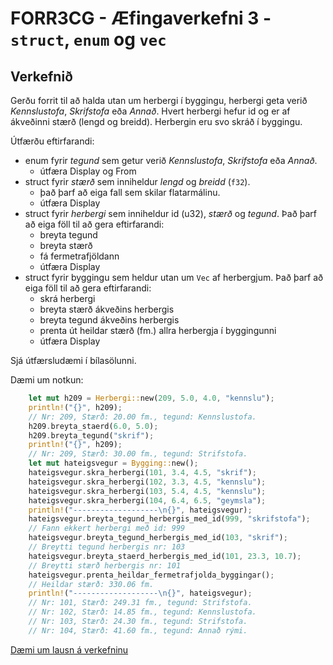# FORR3CG - Æfingaverkefni 3 - `struct`, `enum` og `vec`

## Verkefnið

Gerðu forrit til að halda utan um herbergi í byggingu, herbergi geta verið *Kennslustofa*, *Skrifstofa* eða *Annað*. Hvert herbergi hefur id og er af ákveðinni stærð (lengd og breidd). Herbergin eru svo skráð í byggingu.

Útfærðu eftirfarandi:
- enum fyrir *tegund* sem getur verið *Kennslustofa*, *Skrifstofa* eða *Annað*.
    - útfæra Display og From
- struct fyrir *stærð* sem inniheldur *lengd* og *breidd* (`f32`).
    - það þarf að eiga fall sem skilar flatarmálinu.
    - útfæra Display
- struct fyrir *herbergi* sem inniheldur id (u32), *stærð* og *tegund*. Það þarf að eiga föll til að gera eftirfarandi:
    - breyta tegund
    - breyta stærð
    - fá fermetrafjöldann
    - útfæra Display
- struct fyrir byggingu sem heldur utan um `Vec` af herbergjum. Það þarf að eiga föll til að gera eftirfarandi:
    - skrá herbergi
    - breyta stærð ákveðins herbergis
    - breyta tegund ákveðins herbergis
    - prenta út heildar stærð (fm.) allra herbergja í byggingunni
    - útfæra Display

Sjá útfærsludæmi í bílasölunni.

Dæmi um notkun:
```rust
    let mut h209 = Herbergi::new(209, 5.0, 4.0, "kennslu");
    println!("{}", h209);
    // Nr: 209, Stærð: 20.00 fm., tegund: Kennslustofa.
    h209.breyta_staerd(6.0, 5.0);
    h209.breyta_tegund("skrif");
    println!("{}", h209);
    // Nr: 209, Stærð: 30.00 fm., tegund: Strifstofa.
    let mut hateigsvegur = Bygging::new();
    hateigsvegur.skra_herbergi(101, 3.4, 4.5, "skrif");
    hateigsvegur.skra_herbergi(102, 3.3, 4.5, "kennslu");
    hateigsvegur.skra_herbergi(103, 5.4, 4.5, "kennslu");
    hateigsvegur.skra_herbergi(104, 6.4, 6.5, "geymsla");
    println!("-------------------\n{}", hateigsvegur);
    hateigsvegur.breyta_tegund_herbergis_med_id(999, "skrifstofa");
    // Fann ekkert herbergi með id: 999
    hateigsvegur.breyta_tegund_herbergis_med_id(103, "skrif");
    // Breytti tegund herbergis nr: 103
    hateigsvegur.breyta_staerd_herbergis_med_id(101, 23.3, 10.7);
    // Breytti stærð herbergis nr: 101
    hateigsvegur.prenta_heildar_fermetrafjolda_byggingar();
    // Heildar stærð: 330.06 fm.
    println!("-------------------\n{}", hateigsvegur);
    // Nr: 101, Stærð: 249.31 fm., tegund: Strifstofa.
    // Nr: 102, Stærð: 14.85 fm., tegund: Kennslustofa.
    // Nr: 103, Stærð: 24.30 fm., tegund: Strifstofa.
    // Nr: 104, Stærð: 41.60 fm., tegund: Annað rými.
```

[Dæmi um lausn á verkefninu](./lausnir/aefingaverkefni_3/)
